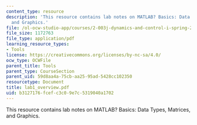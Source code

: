 ```yaml
---
content_type: resource
description: 'This resource contains lab notes on MATLAB? Basics: Data Types, Matrices,
  and Graphics.'
file: /ol-ocw-studio-app/courses/2-003j-dynamics-and-control-i-spring-2007/b3127176fcefc3c09e7c5319040a1702_lab1_overview.pdf
file_size: 1172763
file_type: application/pdf
learning_resource_types:
- Tools
license: https://creativecommons.org/licenses/by-nc-sa/4.0/
ocw_type: OCWFile
parent_title: Tools
parent_type: CourseSection
parent_uid: 59d8aa4a-75cb-aa25-95ad-5428cc102350
resourcetype: Document
title: lab1_overview.pdf
uid: b3127176-fcef-c3c0-9e7c-5319040a1702
---
```

This resource contains lab notes on MATLAB? Basics: Data Types, Matrices, and Graphics.